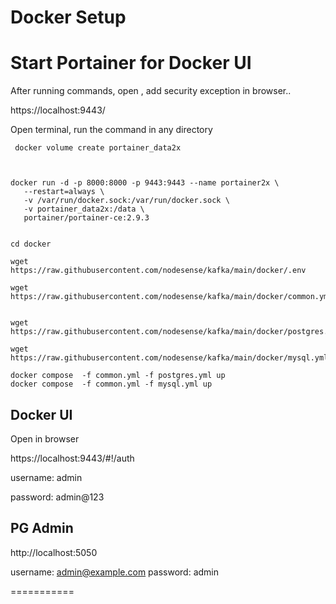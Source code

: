 # Docker Setup
 
 # Start Portainer for Docker UI
 
 After running commands, open , add security exception in browser..
 
 https://localhost:9443/
 
 Open terminal, run the command in any directory
 
 ```
  docker volume create portainer_data2x
 ```
 
 ```


docker run -d -p 8000:8000 -p 9443:9443 --name portainer2x \
    --restart=always \
    -v /var/run/docker.sock:/var/run/docker.sock \
    -v portainer_data2x:/data \
    portainer/portainer-ce:2.9.3

 ```
 
 
 ```

cd docker

wget https://raw.githubusercontent.com/nodesense/kafka/main/docker/.env

wget https://raw.githubusercontent.com/nodesense/kafka/main/docker/common.yml


wget https://raw.githubusercontent.com/nodesense/kafka/main/docker/postgres.yml

wget https://raw.githubusercontent.com/nodesense/kafka/main/docker/mysql.yml
```

```
docker compose  -f common.yml -f postgres.yml up
docker compose  -f common.yml -f mysql.yml up
```


## Docker  UI 

Open in browser

https://localhost:9443/#!/auth

username: admin

password: admin@123

## PG Admin


http://localhost:5050

username: admin@example.com
password: admin

===========
